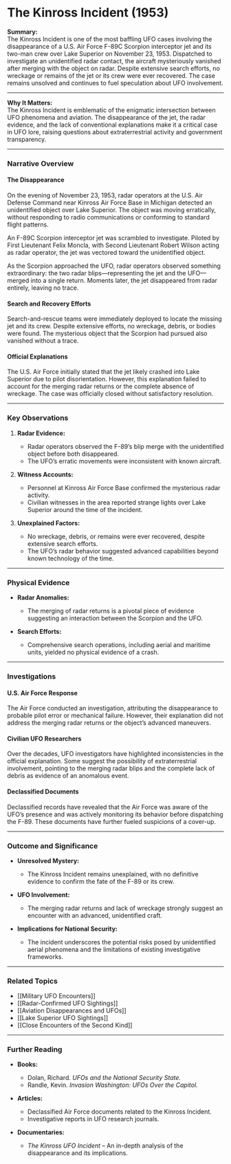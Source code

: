 # The Kinross Incident (1953)

**Summary:**  
The Kinross Incident is one of the most baffling UFO cases involving the disappearance of a U.S. Air Force F-89C Scorpion interceptor jet and its two-man crew over Lake Superior on November 23, 1953. Dispatched to investigate an unidentified radar contact, the aircraft mysteriously vanished after merging with the object on radar. Despite extensive search efforts, no wreckage or remains of the jet or its crew were ever recovered. The case remains unsolved and continues to fuel speculation about UFO involvement.

---

**Why It Matters:**  
The Kinross Incident is emblematic of the enigmatic intersection between UFO phenomena and aviation. The disappearance of the jet, the radar evidence, and the lack of conventional explanations make it a critical case in UFO lore, raising questions about extraterrestrial activity and government transparency.

---

### **Narrative Overview**

#### **The Disappearance**

On the evening of November 23, 1953, radar operators at the U.S. Air Defense Command near Kinross Air Force Base in Michigan detected an unidentified object over Lake Superior. The object was moving erratically, without responding to radio communications or conforming to standard flight patterns.

An F-89C Scorpion interceptor jet was scrambled to investigate. Piloted by First Lieutenant Felix Moncla, with Second Lieutenant Robert Wilson acting as radar operator, the jet was vectored toward the unidentified object.

As the Scorpion approached the UFO, radar operators observed something extraordinary: the two radar blips—representing the jet and the UFO—merged into a single return. Moments later, the jet disappeared from radar entirely, leaving no trace.

#### **Search and Recovery Efforts**

Search-and-rescue teams were immediately deployed to locate the missing jet and its crew. Despite extensive efforts, no wreckage, debris, or bodies were found. The mysterious object that the Scorpion had pursued also vanished without a trace.

#### **Official Explanations**

The U.S. Air Force initially stated that the jet likely crashed into Lake Superior due to pilot disorientation. However, this explanation failed to account for the merging radar returns or the complete absence of wreckage. The case was officially closed without satisfactory resolution.

---

### **Key Observations**

1. **Radar Evidence:**
    
    - Radar operators observed the F-89’s blip merge with the unidentified object before both disappeared.
    - The UFO’s erratic movements were inconsistent with known aircraft.
2. **Witness Accounts:**
    
    - Personnel at Kinross Air Force Base confirmed the mysterious radar activity.
    - Civilian witnesses in the area reported strange lights over Lake Superior around the time of the incident.
3. **Unexplained Factors:**
    
    - No wreckage, debris, or remains were ever recovered, despite extensive search efforts.
    - The UFO’s radar behavior suggested advanced capabilities beyond known technology of the time.

---

### **Physical Evidence**

- **Radar Anomalies:**
    
    - The merging of radar returns is a pivotal piece of evidence suggesting an interaction between the Scorpion and the UFO.
- **Search Efforts:**
    
    - Comprehensive search operations, including aerial and maritime units, yielded no physical evidence of a crash.

---

### **Investigations**

#### **U.S. Air Force Response**

The Air Force conducted an investigation, attributing the disappearance to probable pilot error or mechanical failure. However, their explanation did not address the merging radar returns or the object’s advanced maneuvers.

#### **Civilian UFO Researchers**

Over the decades, UFO investigators have highlighted inconsistencies in the official explanation. Some suggest the possibility of extraterrestrial involvement, pointing to the merging radar blips and the complete lack of debris as evidence of an anomalous event.

#### **Declassified Documents**

Declassified records have revealed that the Air Force was aware of the UFO’s presence and was actively monitoring its behavior before dispatching the F-89. These documents have further fueled suspicions of a cover-up.

---

### **Outcome and Significance**

- **Unresolved Mystery:**
    
    - The Kinross Incident remains unexplained, with no definitive evidence to confirm the fate of the F-89 or its crew.
- **UFO Involvement:**
    
    - The merging radar returns and lack of wreckage strongly suggest an encounter with an advanced, unidentified craft.
- **Implications for National Security:**
    
    - The incident underscores the potential risks posed by unidentified aerial phenomena and the limitations of existing investigative frameworks.

---

### **Related Topics**

- [[Military UFO Encounters]]
- [[Radar-Confirmed UFO Sightings]]
- [[Aviation Disappearances and UFOs]]
- [[Lake Superior UFO Sightings]]
- [[Close Encounters of the Second Kind]]

---

### **Further Reading**

- **Books:**
    
    - Dolan, Richard. _UFOs and the National Security State._
    - Randle, Kevin. _Invasion Washington: UFOs Over the Capitol._
- **Articles:**
    
    - Declassified Air Force documents related to the Kinross Incident.
    - Investigative reports in UFO research journals.
- **Documentaries:**
    
    - _The Kinross UFO Incident_ – An in-depth analysis of the disappearance and its implications.

